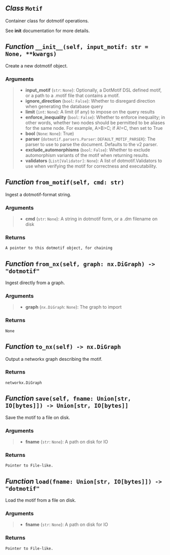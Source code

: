 ## *Class* `Motif`


Container class for dotmotif operations.

See __init__ documentation for more details.


## *Function* `__init__(self, input_motif: str = None, **kwargs)`


Create a new dotmotif object.

### Arguments
> - **input_motif** (`str`: `None`): Optionally, a DotMotif DSL defined motif,
        or a path to a .motif file that contains a motif.
> - **ignore_direction** (`bool`: `False`): Whether to disregard direction when
        generating the database query
> - **limit** (`int`: `None`): A limit (if any) to impose on the query results
> - **enforce_inequality** (`bool`: `False`): Whether to enforce inequality; in
        other words, whether two nodes should be permitted to be aliases         for the same node. For example, A>B>C; if A!=C, then set to True
> - **bool** (`None`: `None`): True)
> - **parser** (`dotmotif.parsers.Parser`: `DEFAULT_MOTIF_PARSER`): The parser
        to use to parse the document. Defaults to the v2 parser.
> - **exclude_automorphisms** (`bool`: `False`): Whether to exclude automorphism
        variants of the motif when returning results.
> - **validators** (`List[Validator]`: `None`): A list of dotmotif.Validators to use
        when verifying the motif for correctness and executability.



## *Function* `from_motif(self, cmd: str)`


Ingest a dotmotif-format string.

### Arguments
> - **cmd** (`str`: `None`): A string in dotmotif form, or a .dm filename on disk

### Returns
    A pointer to this dotmotif object, for chaining



## *Function* `from_nx(self, graph: nx.DiGraph) -> "dotmotif"`


Ingest directly from a graph.

### Arguments
> - **graph** (`nx.DiGraph`: `None`): The graph to import

### Returns
    None



## *Function* `to_nx(self) -> nx.DiGraph`


Output a networkx graph describing the motif.

### Returns
    networkx.DiGraph



## *Function* `save(self, fname: Union[str, IO[bytes]]) -> Union[str, IO[bytes]]`


Save the motif to a file on disk.

### Arguments
> - **fname** (`str`: `None`): A path on disk for IO

### Returns
    Pointer to File-like.



## *Function* `load(fname: Union[str, IO[bytes]]) -> "dotmotif"`


Load the motif from a file on disk.

### Arguments
> - **fname** (`str`: `None`): A path on disk for IO

### Returns
    Pointer to File-like.

